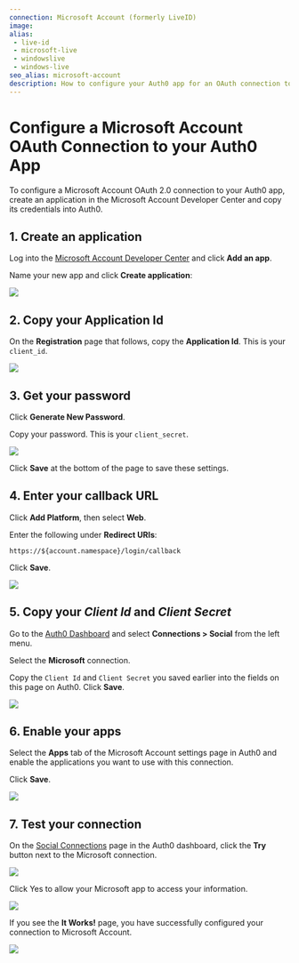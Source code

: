 ```yaml
---
connection: Microsoft Account (formerly LiveID)
image:
alias:
 - live-id
 - microsoft-live
 - windowslive
 - windows-live
seo_alias: microsoft-account
description: How to configure your Auth0 app for an OAuth connection to Microsoft Account.
---
```


# Configure a Microsoft Account OAuth Connection to your Auth0 App

To configure a Microsoft Account OAuth 2.0 connection to your Auth0 app, create an application in the Microsoft Account Developer Center and copy its credentials into Auth0.

## 1. Create an application

Log into the [Microsoft Account Developer Center](https://account.live.com/developers/applications) and click **Add an app**. 

Name your new app and click **Create application**:

![](/media/articles/connections/social/microsoft-account/ma-portal-1.png)

## 2. Copy your Application Id

On the **Registration** page that follows, copy the **Application Id**. This is your `client_id`.

![](/media/articles/connections/social/microsoft-account/ma-portal-2.png)

## 3. Get your password

Click **Generate New Password**.

Copy your password. This is your `client_secret`.

![](/media/articles/connections/social/microsoft-account/ma-portal-3.png)

Click **Save** at the bottom of the page to save these settings.

## 4. Enter your callback URL

Click **Add Platform**, then select **Web**.

Enter the following under **Redirect URIs**:

`https://${account.namespace}/login/callback`

Click **Save**.

![](/media/articles/connections/social/microsoft-account/ma-portal-4.png)

## 5. Copy your *Client Id* and *Client Secret*

Go to the [Auth0 Dashboard](${uiURL}) and select **Connections > Social** from the left menu. 

Select the **Microsoft** connection.

Copy the `Client Id` and `Client Secret` you saved earlier into the fields on this page on Auth0. Click **Save**.

![](/media/articles/connections/social/microsoft-account/ma-portal-5.png)

## 6. Enable your apps

Select the **Apps** tab of the Microsoft Account settings page in Auth0 and enable the applications you want to use with this connection.

Click **Save**.

![](/media/articles/connections/social/microsoft-account/ma-portal-6.png)

## 7. Test your connection

On the [Social Connections](${uiURL}/#/connections/social) page in the Auth0 dashboard, click the **Try** button next to the Microsoft connection.

![](/media/articles/connections/social/microsoft-account/ma-portal-7.png)

Click Yes to allow your Microsoft app to access your information. 

![](/media/articles/connections/social/microsoft-account/ma-portal-8.png)

If you see the **It Works!** page, you have successfully configured your connection to Microsoft Account.

![](/media/articles/connections/social/microsoft-account/ma-portal-9.png)

